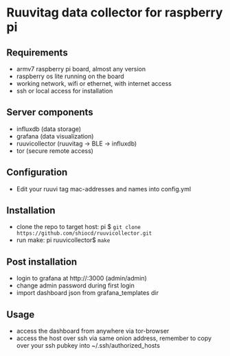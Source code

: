 # Ruuvitag data collector for raspberry pi

## Requirements
 - armv7 raspberry pi board, almost any version
 - raspberry os lite running on the board
 - working network, wifi or ethernet, with internet access
 - ssh or local access for installation

## Server components
 - influxdb (data storage)
 - grafana (data visualization)
 - ruuvicollector (ruuvitag -> BLE -> influxdb)
 - tor (secure remote access)

## Configuration
  - Edit your ruuvi tag mac-addresses and names into config.yml

## Installation
 - clone the repo to target host: pi $ `git clone https://github.com/shiocd/ruuvicollector.git`
 - run make: pi ruuvicollector$ `make`

## Post installation
 - login to grafana at http://<raspi ip>:3000 (admin/admin)
 - change admin password during first login
 - import dashboard json from grafana\_templates dir

## Usage
 - access the dashboard from anywhere via tor-browser
 - access the host over ssh via same onion address, remember to copy over your ssh pubkey into ~/.ssh/authorized\_hosts
